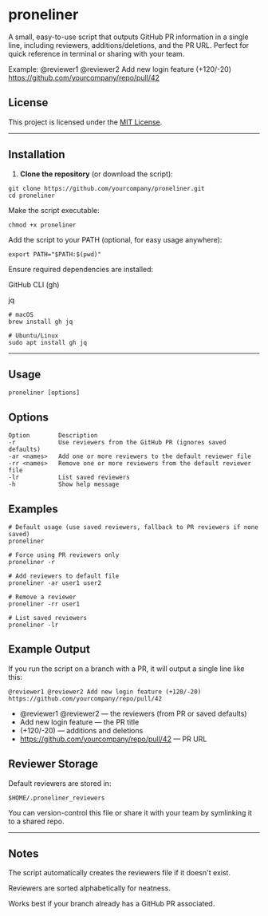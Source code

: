 # proneliner

A small, easy-to-use script that outputs GitHub PR information in a single line, including reviewers, additions/deletions, and the PR URL. Perfect for quick reference in terminal or sharing with your team.

Example: @reviewer1 @reviewer2 Add new login feature (+120/-20) https://github.com/yourcompany/repo/pull/42

## License

This project is licensed under the [MIT License](LICENSE).

---

## Installation

1. **Clone the repository** (or download the script):

```
git clone https://github.com/yourcompany/proneliner.git
cd proneliner
```
Make the script executable:

```
chmod +x proneliner
```
Add the script to your PATH (optional, for easy usage anywhere):

```
export PATH="$PATH:$(pwd)"
```
Ensure required dependencies are installed:

GitHub CLI (gh)

jq

```
# macOS
brew install gh jq

# Ubuntu/Linux
sudo apt install gh jq
```

---

## Usage

```
proneliner [options]
```
## Options

```
Option	      Description
-r	          Use reviewers from the GitHub PR (ignores saved defaults)
-ar <names>	  Add one or more reviewers to the default reviewer file
-rr <names>	  Remove one or more reviewers from the default reviewer file
-lr	          List saved reviewers
-h	          Show help message
```
## Examples

```
# Default usage (use saved reviewers, fallback to PR reviewers if none saved)
proneliner

# Force using PR reviewers only
proneliner -r

# Add reviewers to default file
proneliner -ar user1 user2

# Remove a reviewer
proneliner -rr user1

# List saved reviewers
proneliner -lr
```

## Example Output
If you run the script on a branch with a PR, it will output a single line like this:

```
@reviewer1 @reviewer2 Add new login feature (+120/-20) https://github.com/yourcompany/repo/pull/42
```
- @reviewer1 @reviewer2 — the reviewers (from PR or saved defaults)
- Add new login feature — the PR title
- (+120/-20) — additions and deletions
- https://github.com/yourcompany/repo/pull/42 — PR URL

## Reviewer Storage
Default reviewers are stored in:

```
$HOME/.proneliner_reviewers
```
You can version-control this file or share it with your team by symlinking it to a shared repo.

---

## Notes
The script automatically creates the reviewers file if it doesn't exist.

Reviewers are sorted alphabetically for neatness.

Works best if your branch already has a GitHub PR associated.
